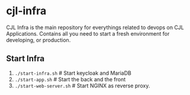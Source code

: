 # cjl-infra
CJL Infra is the main repository for everythings related to devops on CJL Applications. Contains all  you need to start a fresh environment for developing, or production.

## Start Infra
1. `./start-infra.sh` # Start keycloak and MariaDB
2. `./start-app.sh`   # Start the back and the front
3. `./start-web-server.sh` # Start NGINX as reverse proxy.
